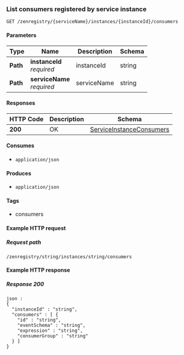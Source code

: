 
<a name="getserviceinstanceconsumersusingget"></a>
### List consumers registered by service instance
```
GET /zenregistry/{serviceName}/instances/{instanceId}/consumers
```


#### Parameters

|Type|Name|Description|Schema|
|---|---|---|---|
|**Path**|**instanceId**  <br>*required*|instanceId|string|
|**Path**|**serviceName**  <br>*required*|serviceName|string|


#### Responses

|HTTP Code|Description|Schema|
|---|---|---|
|**200**|OK|[ServiceInstanceConsumers](../definitions/ServiceInstanceConsumers.md#serviceinstanceconsumers)|


#### Consumes

* `application/json`


#### Produces

* `application/json`


#### Tags

* consumers


#### Example HTTP request

##### Request path
```
/zenregistry/string/instances/string/consumers
```


#### Example HTTP response

##### Response 200
```
json :
{
  "instanceId" : "string",
  "consumers" : [ {
    "id" : "string",
    "eventSchema" : "string",
    "expression" : "string",
    "consumerGroup" : "string"
  } ]
}
```



